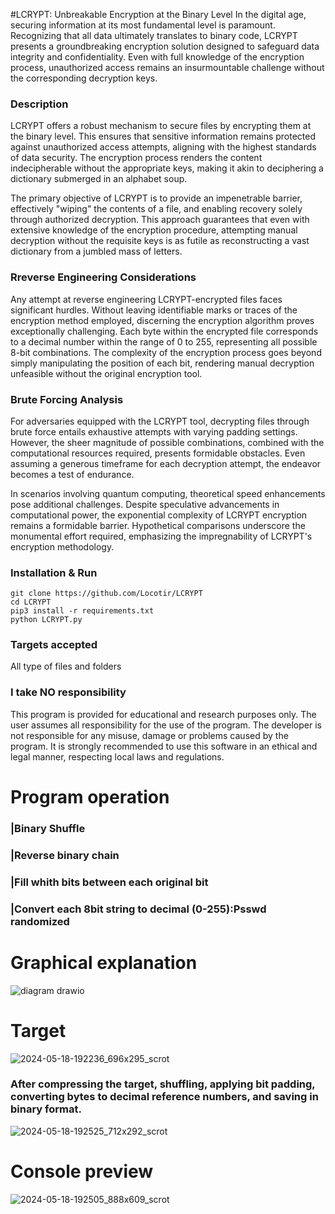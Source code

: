#LCRYPT: Unbreakable Encryption at the Binary Level
In the digital age, securing information at its most fundamental level is paramount. Recognizing that all data ultimately translates to binary code, LCRYPT presents a groundbreaking encryption solution designed to safeguard data integrity and confidentiality. Even with full knowledge of the encryption process, unauthorized access remains an insurmountable challenge without the corresponding decryption keys.

### Description
LCRYPT offers a robust mechanism to secure files by encrypting them at the binary level. This ensures that sensitive information remains protected against unauthorized access attempts, aligning with the highest standards of data security. The encryption process renders the content indecipherable without the appropriate keys, making it akin to deciphering a dictionary submerged in an alphabet soup.

The primary objective of LCRYPT is to provide an impenetrable barrier, effectively "wiping" the contents of a file, and enabling recovery solely through authorized decryption. This approach guarantees that even with extensive knowledge of the encryption procedure, attempting manual decryption without the requisite keys is as futile as reconstructing a vast dictionary from a jumbled mass of letters.

### Rreverse Engineering Considerations
Any attempt at reverse engineering LCRYPT-encrypted files faces significant hurdles. Without leaving identifiable marks or traces of the encryption method employed, discerning the encryption algorithm proves exceptionally challenging. Each byte within the encrypted file corresponds to a decimal number within the range of 0 to 255, representing all possible 8-bit combinations. The complexity of the encryption process goes beyond simply manipulating the position of each bit, rendering manual decryption unfeasible without the original encryption tool.

### Brute Forcing Analysis
For adversaries equipped with the LCRYPT tool, decrypting files through brute force entails exhaustive attempts with varying padding settings. However, the sheer magnitude of possible combinations, combined with the computational resources required, presents formidable obstacles. Even assuming a generous timeframe for each decryption attempt, the endeavor becomes a test of endurance.

In scenarios involving quantum computing, theoretical speed enhancements pose additional challenges. Despite speculative advancements in computational power, the exponential complexity of LCRYPT encryption remains a formidable barrier. Hypothetical comparisons underscore the monumental effort required, emphasizing the impregnability of LCRYPT's encryption methodology.



### Installation & Run
```
git clone https://github.com/Locotir/LCRYPT
cd LCRYPT
pip3 install -r requirements.txt
python LCRYPT.py
```

### Targets accepted
All type of files and folders

### I take NO responsibility
This program is provided for educational and research purposes only. The user assumes all responsibility for the use of the program. The developer is not responsible for any misuse, damage or problems caused by the program. It is strongly recommended to use this software in an ethical and legal manner, respecting local laws and regulations.

# Program operation

### |Binary Shuffle

### |Reverse binary chain

### |Fill whith bits between each original bit

### |Convert each 8bit string to decimal (0-255):Psswd randomized

# Graphical explanation

![diagram drawio](https://github.com/Locotir/LCRYPT/assets/71979632/5b7fac5b-3bf6-40b9-a3ef-24c0a0087db9)


# Target

![2024-05-18-192236_696x295_scrot](https://github.com/Locotir/LCRYPT/assets/71979632/18fc078e-3852-4f36-a096-ceb9904af482)

### After compressing the target, shuffling, applying bit padding, converting bytes to decimal reference numbers, and saving in binary format.

![2024-05-18-192525_712x292_scrot](https://github.com/Locotir/LCRYPT/assets/71979632/f84e40bb-97ce-4809-88d7-7b84750840ee)


# Console preview

![2024-05-18-192505_888x609_scrot](https://github.com/Locotir/LCRYPT/assets/71979632/92ab5415-f93b-47c2-99bb-0b71b5433283)



